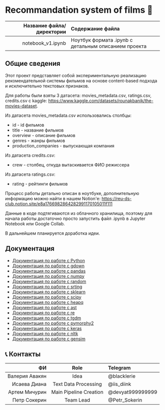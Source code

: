 # Recommandation system of films :movie_camera:

| Название файла/директории | Содержание файла |
|----:|:----------|
| notebook_v1.ipynb | Ноутбук формата .ipynb с детальным описанием проекта|

## Общие сведения
Этот проект представляет собой экспериментальную реализацию рекомендательной системы фильмов на основе content-based подхода и исключительно текстовых признаков. 

Для работы были взяты 3 датасета: movies_metadata.csv, ratings.csv, credits.csv с kaggle: https://www.kaggle.com/datasets/rounakbanik/the-movies-dataset. 

Из датасета movies_metadata.csv использовались столбцы:
* id - id фильмов
* title - название фильмов
* overview - описание фильмов
* genres - жанры фильмов
* production_companies - выпускающая компания

Из датасета credits.csv:
* crew - столбец, откуда вытаскивается ФИО режиссера

Из датасета ratings.csv:
* rating - рейтинги фильмов

Процесс работы детально описан в ноутбуке, дополнительную информацию можно найти в нашем Notion'е:
https://reu-ds-club.notion.site/e8a1766982864282991170105011f111

Данные в коде подтягиваются из облачного хранилища, поэтому для начала работы достаточно просто запустить файл .ipynb в Jupyter Notebook или Google Collab.

В дальнейшем планируется доработка идеи.

## Документация

* [Документация по работе с Python](https://www.python.org/)
* [Документация по работе с gdown](https://pypi.org/project/gdown/)
* [Документация по работе с pandas](https://pandas.pydata.org/pandas-docs/stable/index.html)
* [Документация по работе с numpy](https://numpy.org/doc/)
* [Документация по работе с random](https://docs.python.org/3/library/random.html)
* [Документация по работе с srting](https://docs.python.org/3/library/string.html)
* [Документация по работе с sklearn](https://scikit-learn.org/stable/)
* [Документация по работе с scipy](https://docs.scipy.org/doc/)
* [Документация по работе с heapq](https://docs.python.org/3/library/heapq.html)
* [Документация по работе с ast](https://docs.python.org/3/library/ast.html)
* [Документация по работе с re](https://docs.python.org/3/library/re.html)
* [Документация по работе с tgdm](https://pypi.org/project/tqdm/)
* [Документация по работе с pymorphy2](https://pymorphy2.readthedocs.io/en/0.2/user/index.html)
* [Документация по работе с keras](https://ru-keras.com/home/)
* [Документация по работе с nltk](https://www.nltk.org/)
* [Документация по работе с gensim](https://radimrehurek.com/gensim/auto_examples/index.html)

## :telephone_receiver: Контакты
| **ФИ** | **Role** | **Telegram**|
|----:|:----------:|:----|
| Валерия Авакян | Idea | @blacklerie |
| Исаева Диана| Text Data Processing | @iis_diink |
| Артем Мичурин | Main Pipeline Creation | @devyat999999999 |
| Петр Сокерин | Team Lead | @Petr_Sokerin |

